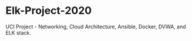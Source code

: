 # Elk-Project-2020
UCI Project - Networking, Cloud Architecture, Ansible, Docker, DVWA, and ELK stack.
